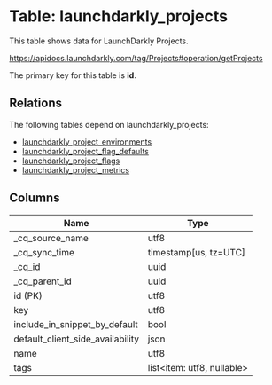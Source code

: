 # Table: launchdarkly_projects

This table shows data for LaunchDarkly Projects.

https://apidocs.launchdarkly.com/tag/Projects#operation/getProjects

The primary key for this table is **id**.

## Relations

The following tables depend on launchdarkly_projects:
  - [launchdarkly_project_environments](launchdarkly_project_environments)
  - [launchdarkly_project_flag_defaults](launchdarkly_project_flag_defaults)
  - [launchdarkly_project_flags](launchdarkly_project_flags)
  - [launchdarkly_project_metrics](launchdarkly_project_metrics)

## Columns

| Name          | Type          |
| ------------- | ------------- |
|_cq_source_name|utf8|
|_cq_sync_time|timestamp[us, tz=UTC]|
|_cq_id|uuid|
|_cq_parent_id|uuid|
|id (PK)|utf8|
|key|utf8|
|include_in_snippet_by_default|bool|
|default_client_side_availability|json|
|name|utf8|
|tags|list<item: utf8, nullable>|